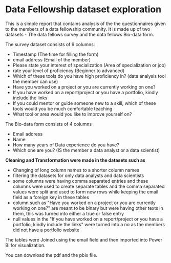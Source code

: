 # Data Fellowship dataset exploration

This is a simple report that contains analysis of the the questionnaires given to the members of a data fellowship community.
It is made up of two datasets - The data fellows survey and the data fellows Bio-data form.

The survey dataset consists of 9 columns:
- Timestamp (The time for filling the form)
- email address (Email of the member)
- Please state your interest of specialization (Area of specialization or job)
- rate your level of proficiency (Beginner to advanced)
- Which of these tools do you have high proficiency in? (data analysis tool the member can use)
- Have you worked on a project or you are currently working on one?
- If you have worked on a report/project or you have a portfolio, kindly include the links
- If you could mentor or guide someone new to a skill, which of these tools would you be much comfortable teaching
- What tool or area would you like to improve yourself on?

The Bio-data form consists of 4 columns
- Email address
- Name
- How many years of Data experience do you have?
- Which one are you? (IS the member a data analyst or a data scientist)


**Cleaning and Transformation were made in the datasets such as**
- Changing of long column names to a shorter column names
- filtering the datasets for only data analysts and data scientists
- some columns were having comma separated entries and these columns were used to create separate tables and the comma separated values were split and used to form new rows while keeping the email field as a foreign key in these tables
- column such as "Have you worked on a project or you are currently working on one?" are meant to be binary but were having other texts in them, this was turned into either a true or false entry
- null values in the "If you have worked on a report/project or you have a portfolio, kindly include the links" were turned into a no as the members did not have a portfolio website

The tables were Joined using the email field and then imported into Power Bi for visualization.

You can download the pdf and the pbix file.
